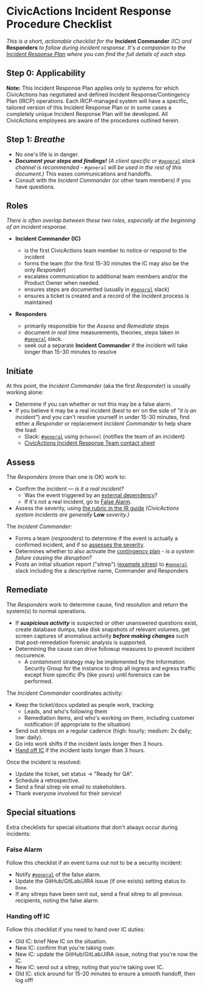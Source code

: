 # CivicActions Incident Response Procedure Checklist

*This is a short, actionable checklist for the* **Incident Commander** *(IC) and* **Responders** *to follow during incident response. It's a companion to the [Incident Response Plan](incident-response-plan.md) where you can find the full details of each step.*

## Step 0: Applicability

**Note:**  This Incident Response Plan applies only to systems for which CivicActions has negotiated and defined Incident Response/Contingency Plan (IRCP) operations. Each IRCP-managed system will have a specific, tailored version of this Incident Response Plan or in some cases a completely unique Incident Response Plan will be developed. All CivicActions employees are aware of the procedures outlined herein.

## Step 1: *Breathe*

* No one's life is in danger.
* ***Document your steps and findings!*** *(A client specific or [`#general`](https://civicactions.slack.com/messages/general/) slack channel is recommended - `#general` will be used in the rest of this document.)* This eases communications and handoffs.
* Consult with the *Incident Commander* (or other team members) if you have questions.

## Roles

*There is often overlap between these two roles, especially at the beginning of an incident response.*

* **Incident Commander (IC)**
   * is the first CivicActions team member to notice or respond to the incident
   * forms the team (for the first 15-30 minutes the IC may also be the only *Responder*)
   * escalates communication to additional team members and/or the Product Owner when needed.
   * ensures steps are documented (usually in [`#general`](https://civicactions.slack.com/messages/general/) slack)
   * ensures a ticket is created and a record of the Incident process is maintained

* **Responders**
   * primarily responsible for the *Assess* and *Remediate* steps
   * document *in real time* measurements, theories, steps taken in [`#general`](https://civicactions.slack.com/messages/general/) slack.
   * seek out a separate **Incident Commander** if the incident will take longer than 15-30 minutes to resolve

## Initiate

At this point, the *Incident Commander* (aka the first *Responder*) is usually working alone:

* Determine if you can whether or not this may be a false alarm.
* If you believe it may be a real incident (best to err on the side of *"it is an incident"*) and you can't resolve yourself in under 15-30 minutes, find either a *Responder* or replacement *Incident Commander* to help share the load:
  * Slack: [`#general`](https://civicactions.slack.com/messages/general/) using `@channel` (notifies the team of an incident)
  * [CivicActions Incident Response Team contact sheet](https://drive.google.com/open?id=1P9TePYm2Gkly8EjxCzA2EmlTjUIBypE7-CbCZrRN1EA)

## Assess

The *Responders* (more than one is OK) work to:

* Confirm the incident — *is it a real incident?*
   * Was the event triggered by an [external dependency](contingency-plan.md#external-dependencies)?
   * If it's not a real incident, go to [False Alarm](#false-alarm).
* Assess the severity, using [the rubric in the IR guide](incident-response-plan.md#incident-severities) *(CivicActions system incidents are generally* **Low** *severity.)*

The *Incident Commander*:

* Forms a team (*responders*) to determine if the event is actually a confirmed incident, and if so [assesses the severity](incident-response-plan.md#incident-severities).
* Determines whether to also activate the [contingency plan](contingency-plan.md) - *is a system failure causing the disruption?*
* Posts an initial situation report ("sitrep") ([example sitrep](incident-response-plan.md#assess)) to [`#general`](https://civicactions.slack.com/messages/general/) slack including the a descriptive name, Commander and Responders

## Remediate

The *Responders* work to determine cause, find resolution and return the system(s) to normal operations.

* If ***suspicious activity*** is suspected or other unanswered questions exist, create database dumps, take disk snapshots of relevant volumes, get screen captures of anomalous activity ***before making changes*** such that post-remedation forensic analysis is supported.
* Determining the cause can drive followup measures to prevent incident reccurence.
  * A *containment* strategy may be implemented by the Information Security Group for the instance to drop all ingress and egress traffic except from specific IPs (like yours) until forensics can be performed.

The *Incident Commander* coordinates activity:

* Keep the ticket/docs updated as people work, tracking:
   * Leads, and who's following them
   * Remediation items, and who's working on them, including customer notification (if appropriate to the situation)
* Send out sitreps on a regular cadence (high: hourly; medium: 2x daily; low: daily).
* Go into work shifts if the incident lasts longer then 3 hours.
* [Hand off IC](#handing-off-ic) if the incident lasts longer than 3 hours.

Once the incident is resolved:

* Update the ticket, set status → "Ready for QA".
* Schedule a retrospective.
* Send a final sitrep vie email to stakeholders.
* Thank everyone involved for their service!

## Special situations

Extra checklists for special situations that don't always occur during incidents:

### False Alarm

Follow this checklist if an event turns out not to be a security incident:

* Notify [`#general`](https://civicactions.slack.com/messages/general/) of the false alarm.
* Update the GitHub/GitLab/JIRA issue (if one exists) setting status to `Done`.
* If any sitreps have been sent out, send a final sitrep to all previous recipients, noting the false alarm.

### Handing off IC

Follow this checklist if you need to hand over IC duties:

* Old IC: brief New IC on the situation.
* New IC: confirm that you're taking over.
* New IC: update the GitHub/GitLab/JIRA issue, noting that you're now the IC.
* New IC: send out a sitrep, noting that you're taking over IC.
* Old IC: stick around for 15-20 minutes to ensure a smooth handoff, then log off!
